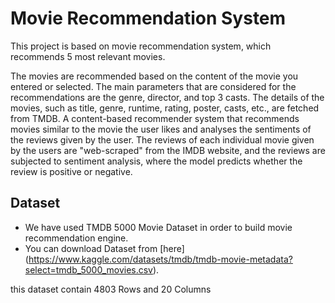 # Movie Recommendation System
This project is based on movie recommendation system, which recommends 5 most relevant movies.

The movies are recommended based on the content of the movie you entered or selected. The main parameters that are considered for the recommendations are the genre, director, and top 3 casts. The details of the movies, such as title, genre, runtime, rating, poster, casts, etc., are fetched from TMDB. A content-based recommender system that recommends movies similar to the movie the user likes and analyses the sentiments of the reviews given by the user.
The reviews of each individual movie given by the users are "web-scraped" from the IMDB website, and the reviews are subjected to sentiment analysis, where the model predicts whether the review is positive or negative.

## Dataset
- We have used TMDB 5000 Movie Dataset in order to build movie recommendation engine.
- You can download Dataset from [here] (https://www.kaggle.com/datasets/tmdb/tmdb-movie-metadata?select=tmdb_5000_movies.csv).


this dataset contain 4803 Rows and 20 Columns
